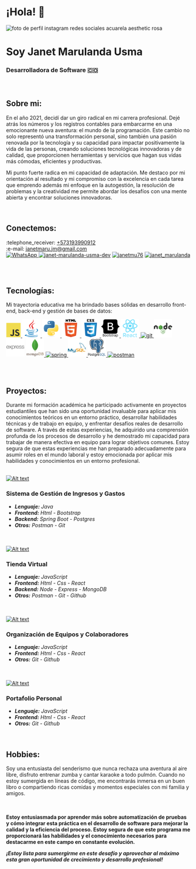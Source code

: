 


# ¡Hola! 👋 
![foto de perfil instagram redes sociales acuarela aesthetic rosa](https://github.com/janetmu/resume/assets/110951352/ddcebb30-d2a4-4562-a3e7-4234e693e34c)

# Soy Janet Marulanda Usma


### Desarrolladora de Software :colombia: <br><br><br> 

## Sobre mi:

En el año 2021, decidí dar un giro radical en mi carrera profesional. Dejé atrás los números y los registros contables para embarcarme en una emocionante nueva aventura: el mundo de la programación. Este cambio no solo representó una transformación personal, sino también una pasión renovada por la tecnología y su capacidad para impactar positivamente la vida de las personas, creando soluciones tecnológicas innovadoras y de calidad, que proporcionen herramientas y servicios que hagan sus vidas más cómodas, eficientes y productivas.

Mi punto fuerte radica en mi capacidad de adaptación. Me destaco por mi orientación al resultado y mi compromiso con la excelencia en cada tarea que emprendo además mi enfoque en la autogestión, la resolución de problemas y la creatividad me permite abordar los desafíos con una mente abierta y encontrar soluciones innovadoras.<br><br><br>

## Conectemos:

<p>
:telephone_receiver: <a href="tel:+573193990912">+573193990912</a> <br>  
:e-mail: <a href="mailto:janetmaru.jm@gmail.com">janetmaru.jm@gmail.com</a> <br>  

<a href="https://api.whatsapp.com/send?phone=+573015723929&text=Hola%20Janet,%20vengo%20de%20tu%20perfil%20de%GITHUB" target="_blank" rel="noopener noreferrer">
  <img src="https://github.com/janetmu/resume/assets/110951352/950e567c-b87e-4650-8f4d-fb230ca3a11f" alt="WhatsApp">
</a>  
<a href="https://linkedin.com/in/janet-marulanda-usma-dev" target="blank"><img src="https://raw.githubusercontent.com/rahuldkjain/github-profile-readme-generator/master/src/images/icons/Social/linked-in-alt.svg" alt="janet-marulanda-usma-dev" height="30" width="40" /></a>
<a href="https://fb.com/janetmu76" target="blank"><img src="https://raw.githubusercontent.com/rahuldkjain/github-profile-readme-generator/master/src/images/icons/Social/facebook.svg" alt="janetmu76" height="30" width="40" /></a>
<a href="https://instagram.com/janet_marulanda" target="blank"><img src="https://raw.githubusercontent.com/rahuldkjain/github-profile-readme-generator/master/src/images/icons/Social/instagram.svg" alt="janet_marulanda" height="30" width="40" /></a>
</p> <br><br>

## Tecnologías:

Mi trayectoria educativa me ha brindado bases sólidas en desarrollo front-end, back-end y gestión de bases de datos:

<p> 
  <a href="https://developer.mozilla.org/en-US/docs/Web/JavaScript" target="_blank" rel="noreferrer"> <img src="https://raw.githubusercontent.com/devicons/devicon/master/icons/javascript/javascript-original.svg" alt="javascript" width="40" height="40"/> </a>  
  <a href="https://www.java.com" target="_blank" rel="noreferrer"> <img src="https://raw.githubusercontent.com/devicons/devicon/master/icons/java/java-original.svg" alt="java" width="50" height="50"/> </a>  
  <a href="https://www.python.org" target="_blank" rel="noreferrer"> <img src="https://raw.githubusercontent.com/devicons/devicon/master/icons/python/python-original.svg" alt="python" width="50" height="50"/><a href="https://www.w3.org/html/" target="_blank" rel="noreferrer"> <img src="https://raw.githubusercontent.com/devicons/devicon/master/icons/html5/html5-original-wordmark.svg" alt="html5" width="50" height="50"/> </a>  
  <a href="https://www.w3schools.com/css/" target="_blank" rel="noreferrer"> <img src="https://raw.githubusercontent.com/devicons/devicon/master/icons/css3/css3-original-wordmark.svg" alt="css3" width="50" height="50"/> </a> 
  <a href="https://getbootstrap.com" target="_blank" rel="noreferrer"> <img src="https://raw.githubusercontent.com/devicons/devicon/master/icons/bootstrap/bootstrap-plain-wordmark.svg" alt="bootstrap" width="50" height="50"/> </a> 
  <a href="https://reactjs.org/" target="_blank" rel="noreferrer"> <img src="https://raw.githubusercontent.com/devicons/devicon/master/icons/react/react-original-wordmark.svg" alt="react" width="50" height="50"/> </a> 
  <a href="https://git-scm.com/" target="_blank" rel="noreferrer"> <img src="https://www.vectorlogo.zone/logos/git-scm/git-scm-icon.svg" alt="git" width="40" height="40"/> </a> 
  <a href="https://nodejs.org" target="_blank" rel="noreferrer"> <img src="https://raw.githubusercontent.com/devicons/devicon/master/icons/nodejs/nodejs-original-wordmark.svg" alt="nodejs" width="50" height="50"/> </a> 
  <a href="https://expressjs.com" target="_blank" rel="noreferrer"> <img src="https://raw.githubusercontent.com/devicons/devicon/master/icons/express/express-original-wordmark.svg" alt="express" width="50" height="50"/></a>   
  <a href="https://www.mongodb.com/" target="_blank" rel="noreferrer"> <img src="https://raw.githubusercontent.com/devicons/devicon/master/icons/mongodb/mongodb-original-wordmark.svg" alt="mongodb" width="50" height="50"/> </a> 
  <a href="https://spring.io/" target="_blank" rel="noreferrer"> <img src="https://www.vectorlogo.zone/logos/springio/springio-icon.svg" alt="spring" width="40" height="40"/> </a> 
  <a href="https://www.mysql.com/" target="_blank" rel="noreferrer"> <img src="https://raw.githubusercontent.com/devicons/devicon/master/icons/mysql/mysql-original-wordmark.svg" alt="mysql" width="50" height="50"/> </a> 
  <a href="https://www.postgresql.org" target="_blank" rel="noreferrer"> <img src="https://raw.githubusercontent.com/devicons/devicon/master/icons/postgresql/postgresql-original-wordmark.svg" alt="postgresql" width="50" height="50"/> </a> 
  <a href="https://postman.com" target="_blank" rel="noreferrer"> <img src="https://www.vectorlogo.zone/logos/getpostman/getpostman-icon.svg" alt="postman" width="40" height="40"/> </a> 
</p> <br><br>

## Proyectos:

Durante mi formación académica he participado activamente en proyectos estudiantiles que han sido una oportunidad invaluable para aplicar mis conocimientos teóricos en un entorno práctico, desarrollar habilidades técnicas y de trabajo en equipo, y enfrentar desafíos reales de desarrollo de software. A través de estas experiencias, he adquirido una comprensión profunda de los procesos de desarrollo y he demostrado mi capacidad para trabajar de manera efectiva en equipo para lograr objetivos comunes. Estoy segura de que estas experiencias me han preparado adecuadamente para asumir roles en el mundo laboral y estoy emocionada por aplicar mis habilidades y conocimientos en un entorno profesional. <br><br>


[![Alt text](https://img.youtube.com/vi/n4saBrxfiOE/0.jpg)](https://www.youtube.com/watch?v=n4saBrxfiOE)  
### Sistema de Gestión de Ingresos y Gastos <br>
* ***Lenguaje:*** *Java*  
* ***Frontend:*** *Html - Bootstrap*  
* ***Backend:*** *Spring Boot - Postgres*  
* ***Otros:*** *Postman - Git* <br><br><br> 

 
[![Alt text](https://img.youtube.com/vi/7MG2gOEZmHI/0.jpg)](https://www.youtube.com/watch?v=7MG2gOEZmHI)  
### Tienda Virtual <br>
* ***Lenguaje:*** *JavaScript*  
* ***Frontend:*** *Html - Css - React*  
* ***Backend:*** *Node - Express - MongoDB*  
* ***Otros:*** *Postman - Git - Github* <br><br><br> 

 
[![Alt text](https://img.youtube.com/vi/Ya1xwSibBi8/0.jpg)](https://www.youtube.com/watch?v=Ya1xwSibBi8)  
### Organización de Equipos y Colaboradores <br>
* ***Lenguaje:*** *JavaScript*  
* ***Frontend:*** *Html - Css - React*  
* ***Otros:*** *Git - Github* <br><br><br>  

 
[![Alt text](https://img.youtube.com/vi/Vpt-XFSh_Yo/0.jpg)](https://www.youtube.com/watch?v=Vpt-XFSh_Yo)  
### Portafolio Personal <br>
* ***Lenguaje:*** *JavaScript*  
* ***Frontend:*** *Html - Css - React*  
* ***Otros:*** *Git - Github* <br><br><br>

## Hobbies:  

Soy una entusiasta del senderismo que nunca rechaza una aventura al aire libre, disfruto entrenar zumba y cantar karaoke a todo pulmón. Cuando no estoy sumergida en líneas de código, me encontrarás inmersa en un buen libro o compartiendo ricas comidas y momentos especiales con mi familia y amigos. <br><br><br>

**Estoy entusiasmada por aprender más sobre automatización de pruebas y cómo integrar esta práctica en el desarrollo de software para mejorar la calidad y la eficiencia del proceso. Estoy segura de que este programa me proporcionará las habilidades y el conocimiento necesarios para destacarme en este campo en constante evolución.**  

**_¡Estoy lista para sumergirme en este desafío y aprovechar al máximo esta gran oportunidad de crecimiento y desarrollo profesional!_**



























